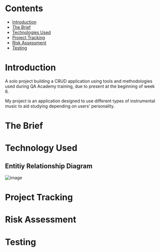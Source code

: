 # Contents
* [Introduction](#Introduction)
* [The Brief](#The-Brief)
* [Technologies Used](#Technology-Used)
* [Project Tracking](#Project-Tracking)
* [Risk Assessment](#Risk-Assessment)
* [Testing](#Testing)

# Introduction
A solo project building a CRUD application using tools and methodologies used during QA Academy training, due to present at the beginning of week 6. 

My project is an application designed to use different types of instrumental music to aid studying depending on users' personality. 

# The Brief



# Technology Used
## Entitiy Relationship Diagram
![image](home/Misbah/fundamental_project/ERDiagram-(2).jpg)

# Project Tracking

# Risk Assessment

# Testing




